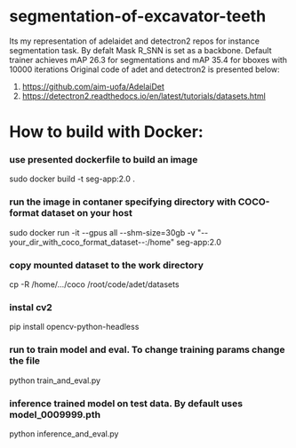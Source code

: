 # segmentation-of-excavator-teeth
 Its my representation of adelaidet and detectron2 repos for instance segmentation task. 
 By defalt Mask R_SNN is set as a backbone. Default trainer achieves mAP 26.3 for segmentations and mAP 35.4 for bboxes with 10000 iterations 
 Original code of adet and detectron2 is presented below: 
 1. https://github.com/aim-uofa/AdelaiDet
 2. https://detectron2.readthedocs.io/en/latest/tutorials/datasets.html


# How to build with Docker: 

### use presented dockerfile to build an image
sudo docker build -t seg-app:2.0 .
### run the image in contaner specifying directory with COCO-format dataset on your host
sudo docker run -it --gpus all --shm-size=30gb -v "--your_dir_with_coco_format_dataset--:/home" seg-app:2.0

### copy mounted dataset to the work directory
cp -R /home/.../coco   /root/code/adet/datasets   

### instal cv2
pip install opencv-python-headless

### run to train model and eval. To change training params change the file
python train_and_eval.py  

### inference trained model on test data. By default uses model_0009999.pth
python inference_and_eval.py
